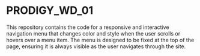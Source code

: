 # PRODIGY_WD_01
This repository contains the code for a responsive and interactive navigation menu that changes color and style when the user scrolls or hovers over a menu item. The menu is designed to be fixed at the top of the page, ensuring it is always visible as the user navigates through the site.

